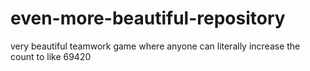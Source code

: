 # even-more-beautiful-repository
very beautiful teamwork game where anyone can literally increase the count to like 69420
